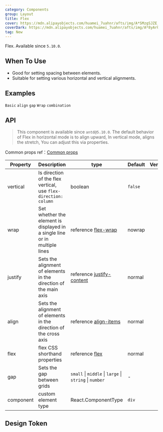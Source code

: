 ```yaml
---
category: Components
group: Layout
title: Flex
cover: https://mdn.alipayobjects.com/huamei_7uahnr/afts/img/A*SMzgSJZE_AwAAAAAAAAAAAAADrJ8AQ/original
coverDark: https://mdn.alipayobjects.com/huamei_7uahnr/afts/img/A*8yArQ43EGccAAAAAAAAAAAAADrJ8AQ/original
tag: New
---
```


Flex. Available since `5.10.0`.

## When To Use

- Good for setting spacing between elements.
- Suitable for setting various horizontal and vertical alignments.

## Examples

<!-- prettier-ignore -->
<code src="./demo/basic.tsx">Basic</code>
<code src="./demo/align.tsx">align</code>
<code src="./demo/gap.tsx">gap</code>
<code src="./demo/wrap.tsx">Wrap</code>
<code src="./demo/combination.tsx">combination</code>

## API

> This component is available since `antd@5.10.0`. The default behavior of Flex in horizontal mode is to align upward, In vertical mode, aligns the stretch, You can adjust this via properties.

Common props ref：[Common props](/docs/react/common-props)

| Property | Description | type | Default | Version |
| --- | --- | --- | --- | --- |
| vertical | Is direction of the flex vertical, use `flex-direction: column` | boolean | `false` |  |
| wrap | Set whether the element is displayed in a single line or in multiple lines | reference [flex-wrap](https://developer.mozilla.org/en-US/docs/Web/CSS/flex-wrap) | nowrap |  |
| justify | Sets the alignment of elements in the direction of the main axis | reference [justify-content](https://developer.mozilla.org/en-US/docs/Web/CSS/justify-content) | normal |  |
| align | Sets the alignment of elements in the direction of the cross axis | reference [align-items](https://developer.mozilla.org/en-US/docs/Web/CSS/align-items) | normal |  |
| flex | flex CSS shorthand properties | reference [flex](https://developer.mozilla.org/en-US/docs/Web/CSS/flex) | normal |  |
| gap | Sets the gap between grids | `small` \| `middle` \| `large` \| `string` \| `number` | - |  |
| component | custom element type | React.ComponentType | `div` |  |

## Design Token

<ComponentTokenTable component="Flex"></ComponentTokenTable>
